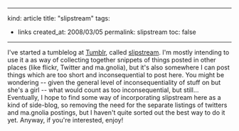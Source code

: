 -----
kind: article
title: "slipstream"
tags:
- links
created_at: 2008/03/05
permalink: slipstream
toc: false
-----

<p>I've started a tumblelog at <a href="http://www.tumblr.com/">Tumblr</a>, called <a href="http://bsag.tumblr.com/">slipstream</a>. I'm mostly intending to use it a as way of collecting together snippets of things posted in other places (like flickr, Twitter and ma.gnolia), but it's also somewhere I can post things which are too short and inconsequential to post here. You might be wondering -- given the general level of inconsequentiality of stuff on but she's a girl -- what would count as too inconsequential, but still... Eventually, I hope to find some way of incorporating slipstream here as a kind of side-blog, so removing the need for the separate listings of twitters and ma.gnolia postings, but I haven't quite sorted out the best way to do it yet. Anyway, if you're interested, enjoy!</p>


